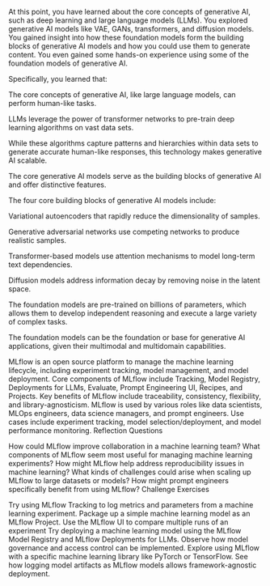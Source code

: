At this point, you have learned about the core concepts of generative AI, such as deep learning and large language models (LLMs). You explored generative AI models like VAE, GANs, transformers, and diffusion models. You gained insight into how these foundation models form the building blocks of generative AI models and how you could use them to generate content. You even gained some hands-on experience using some of the foundation models of generative AI.

Specifically, you learned that:

The core concepts of generative AI, like large language models, can perform human-like tasks. 

LLMs leverage the power of transformer networks to pre-train deep learning algorithms on vast data sets.  

While these algorithms capture patterns and hierarchies within data sets to generate accurate human-like responses, this technology makes generative AI scalable.

The core generative AI models serve as the building blocks of generative AI and offer distinctive features.

The four core building blocks of generative AI models include:

Variational autoencoders that rapidly reduce the dimensionality of samples.

Generative adversarial networks use competing networks to produce realistic samples.  

Transformer-based models use attention mechanisms to model long-term text dependencies.

Diffusion models address information decay by removing noise in the latent space.  

The foundation models are pre-trained on billions of parameters, which allows them to develop independent reasoning and execute a large variety of complex tasks.  

The foundation models can be the foundation or base for generative AI applications, given their multimodal and multidomain capabilities.


MLflow is an open source platform to manage the machine learning lifecycle, including experiment tracking, model management, and model deployment. 
Core components of MLflow include Tracking, Model Registry, Deployments for LLMs, Evaluate, Prompt Engineering UI, Recipes, and Projects.
Key benefits of MLflow include traceability, consistency, flexibility, and library-agnosticism.
MLflow is used by various roles like data scientists, MLOps engineers, data science managers, and prompt engineers.
Use cases include experiment tracking, model selection/deployment, and model performance monitoring.
Reflection Questions

How could MLflow improve collaboration in a machine learning team?
What components of MLflow seem most useful for managing machine learning experiments?
How might MLflow help address reproducibility issues in machine learning? 
What kinds of challenges could arise when scaling up MLflow to large datasets or models?
How might prompt engineers specifically benefit from using MLflow?
Challenge Exercises

Try using MLflow Tracking to log metrics and parameters from a machine learning experiment.
Package up a simple machine learning model as an MLflow Project. 
Use the MLflow UI to compare multiple runs of an experiment
Try deploying a machine learning model using the MLflow Model Registry and MLflow Deployments for LLMs. Observe how model governance and access control can be implemented.
Explore using MLflow with a specific machine learning library like PyTorch or TensorFlow. See how logging model artifacts as MLflow models allows framework-agnostic deployment.  